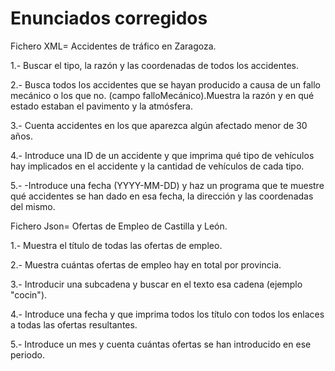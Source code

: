# Enunciados corregidos 
Fichero XML= Accidentes de tráfico en Zaragoza.

1.- Buscar el tipo, la razón y las coordenadas de todos los accidentes.

2.- Busca todos los accidentes que se hayan producido a causa de un fallo mecánico o los que no. (campo falloMecánico).Muestra la razón y en qué estado estaban el pavimento y la atmósfera.

3.- Cuenta accidentes en los que aparezca algún afectado menor de 30 años.

4.- Introduce una ID de un accidente y que imprima qué tipo de vehículos hay implicados en el accidente y la cantidad de vehículos de cada tipo.

5.- -Introduce una fecha (YYYY-MM-DD) y haz un programa que te muestre qué accidentes se han dado en esa fecha, la dirección y las coordenadas del mismo.


Fichero Json= Ofertas de Empleo de Castilla y León.

1.- Muestra el título de todas las ofertas de empleo.

2.- Muestra cuántas ofertas de empleo hay en total por provincia.

3.- Introducir una subcadena y buscar en el texto esa cadena (ejemplo "cocin").

4.- Introduce una fecha y que imprima todos los título con todos los enlaces a todas las ofertas resultantes.

5.- Introduce un mes y cuenta cuántas ofertas se han introducido en ese periodo.
